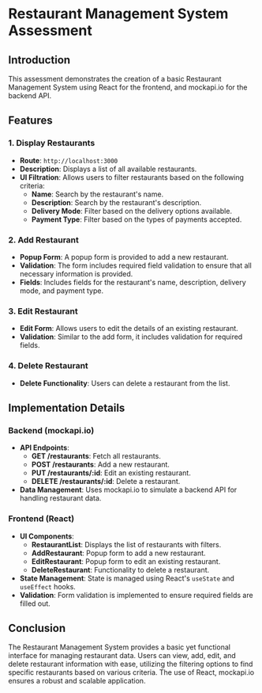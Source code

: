 # Restaurant Management System Assessment

## Introduction

This assessment demonstrates the creation of a basic Restaurant Management System using React for the frontend, and mockapi.io for the backend API.

## Features

### 1. Display Restaurants

- **Route**: `http://localhost:3000`
- **Description**: Displays a list of all available restaurants.
- **UI Filtration**: Allows users to filter restaurants based on the following criteria:
  - **Name**: Search by the restaurant's name.
  - **Description**: Search by the restaurant's description.
  - **Delivery Mode**: Filter based on the delivery options available.
  - **Payment Type**: Filter based on the types of payments accepted.

### 2. Add Restaurant

- **Popup Form**: A popup form is provided to add a new restaurant.
- **Validation**: The form includes required field validation to ensure that all necessary information is provided.
- **Fields**: Includes fields for the restaurant's name, description, delivery mode, and payment type.

### 3. Edit Restaurant

- **Edit Form**: Allows users to edit the details of an existing restaurant.
- **Validation**: Similar to the add form, it includes validation for required fields.

### 4. Delete Restaurant

- **Delete Functionality**: Users can delete a restaurant from the list.

## Implementation Details

### Backend (mockapi.io)

- **API Endpoints**: 
  - **GET /restaurants**: Fetch all restaurants.
  - **POST /restaurants**: Add a new restaurant.
  - **PUT /restaurants/:id**: Edit an existing restaurant.
  - **DELETE /restaurants/:id**: Delete a restaurant.
- **Data Management**: Uses mockapi.io to simulate a backend API for handling restaurant data.

### Frontend (React)

- **UI Components**:
  - **RestaurantList**: Displays the list of restaurants with filters.
  - **AddRestaurant**: Popup form to add a new restaurant.
  - **EditRestaurant**: Popup form to edit an existing restaurant.
  - **DeleteRestaurant**: Functionality to delete a restaurant.
- **State Management**: State is managed using React's `useState` and `useEffect` hooks.
- **Validation**: Form validation is implemented to ensure required fields are filled out.

## Conclusion

The Restaurant Management System provides a basic yet functional interface for managing restaurant data. Users can view, add, edit, and delete restaurant information with ease, utilizing the filtering options to find specific restaurants based on various criteria. The use of React, mockapi.io ensures a robust and scalable application.


